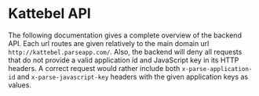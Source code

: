 Kattebel API
=================

The following documentation gives a complete overview of the backend API. Each url routes are given
relatively to the main domain url `http://kattebel.parseapp.com/`. Also, the backend will deny
all requests that do not provide a valid application id and JavaScript key in its HTTP headers. A
correct request would rather include both `x-parse-application-id` and `x-parse-javascript-key`
headers with the given application keys as values. 
